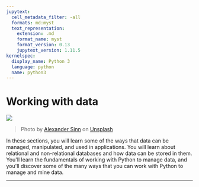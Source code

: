 ```yaml
---
jupytext:
  cell_metadata_filter: -all
  formats: md:myst
  text_representation:
    extension: .md
    format_name: myst
    format_version: 0.13
    jupytext_version: 1.11.5
kernelspec:
  display_name: Python 3
  language: python
  name: python3
---
```


# Working with data

![](../../../images/data-love.jpeg)

> Photo by <a href="https://unsplash.com/@swimstaralex?utm_source=unsplash&utm_medium=referral&utm_content=creditCopyText">Alexander Sinn</a> on <a href="https://unsplash.com/s/photos/data?utm_source=unsplash&utm_medium=referral&utm_content=creditCopyText">Unsplash</a>

In these sections, you will learn some of the ways that data can be managed, manipulated, and used in applications. You will learn about relational and non-relational databases and how data can be stored in them. You'll learn the fundamentals of working with Python to manage data, and you'll discover some of the many ways that you can work with Python to manage and mine data.

---

```{tableofcontents}
```
